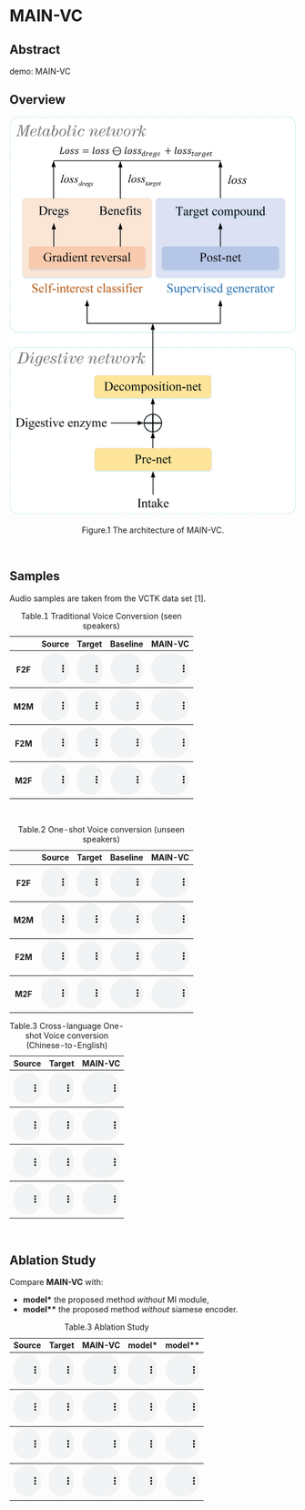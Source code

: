 # MAIN-VC

## Abstract
<p align="justify">
demo: MAIN-VC
</p>

## Overview
<p align="justify">

</p>

![Model Architecture ](assets/image/fig1.jpg)
<p align="center">Figure.1 The architecture of MAIN-VC.</p>
<p>&nbsp;</p> 

## Samples
Audio samples are taken from the VCTK data set [1].

<script>
function pauseOthers(ele) {
    $("audio").not(ele).each(function (index, audio) {audio.pause();});
}
</script>

<style>
.main-content table {
    display: inline-table;
}
table {
    table-layout:fixed;
    width: 100%;
    overflow: hidden;
}
#player{
    width: 100%;
}
</style>


<table>
	<CAPTION>Table.1 Traditional Voice Conversion (seen speakers)</CAPTION>
    <tr>
        <th>  </th>
	<th> Source </th>
        <th> Target </th>
        <th> Baseline </th>
	<th> MAIN-VC </th>
    </tr>
<tr>
        <th> F2F </th>
	<th> <audio controls id="player" onplay="pauseOthers(this);"><source src="assets/audios/s2s_raw/p228_154.mp3" type="audio/mpeg"></audio> </th>
        <th> <audio controls id="player" onplay="pauseOthers(this);"><source src="assets/audios/s2s_raw/p233_025.mp3" type="audio/mpeg"></audio> </th>
        <th> <audio controls id="player" onplay="pauseOthers(this);"><source src="assets/audios/ADAINVC/s2s/p228_154_p233_025.mp3" type="audio/mpeg"></audio> </th>
        <th> <audio controls id="player" onplay="pauseOthers(this);"><source src="assets/audios/MAINVC/s2s/F2Fp228_154_p233_025.mp3" type="audio/mpeg"></audio> </th>
</tr>
	
<tr>
        <th> M2M </th>
	<th> <audio controls id="player" onplay="pauseOthers(this);"><source src="assets/audios/s2s_raw/p374_070.mp3" type="audio/mpeg"></audio> </th>
        <th> <audio controls id="player" onplay="pauseOthers(this);"><source src="assets/audios/s2s_raw/p286_028.mp3" type="audio/mpeg"></audio> </th>
        <th> <audio controls id="player" onplay="pauseOthers(this);"><source src="assets/audios/ADAINVC/s2s/p374_070_p286_028.mp3" type="audio/mpeg"></audio> </th>
        <th> <audio controls id="player" onplay="pauseOthers(this);"><source src="assets/audios/MAINVC/s2s/M2Mp374_070_p286_028.mp3" type="audio/mpeg"></audio> </th>
</tr>

<tr>
        <th> F2M </th>
	<th> <audio controls id="player" onplay="pauseOthers(this);"><source src="assets/audios/s2s_raw/p313_300.mp3" type="audio/mpeg"></audio> </th>
        <th> <audio controls id="player" onplay="pauseOthers(this);"><source src="assets/audios/s2s_raw/p363_041.mp3" type="audio/mpeg"></audio> </th>
        <th> <audio controls id="player" onplay="pauseOthers(this);"><source src="assets/audios/ADAINVC/s2s/p313_300_p363_041.mp3" type="audio/mpeg"></audio> </th>
        <th> <audio controls id="player" onplay="pauseOthers(this);"><source src="assets/audios/MAINVC/s2s/F2Mp313_300_p363_041.mp3" type="audio/mpeg"></audio> </th>
</tr>
    
<tr>
        <th> M2F </th>
	<th> <audio controls id="player" onplay="pauseOthers(this);"><source src="assets/audios/s2s_raw/p270_234.mp3" type="audio/mpeg"></audio> </th>
        <th> <audio controls id="player" onplay="pauseOthers(this);"><source src="assets/audios/s2s_raw/p265_148.mp3" type="audio/mpeg"></audio> </th>
        <th> <audio controls id="player" onplay="pauseOthers(this);"><source src="assets/audios/ADAINVC/s2s/p270_234_p265_148.mp3" type="audio/mpeg"></audio> </th>
        <th> <audio controls id="player" onplay="pauseOthers(this);"><source src="assets/audios/MAINVC/s2s/M2Fp270_234_p265_148.mp3" type="audio/mpeg"></audio> </th>
</tr>	
</table>

<p>&nbsp;</p> 

<table>
	<CAPTION>Table.2 One-shot Voice conversion (unseen speakers)</CAPTION>
    <tr>
        <th>  </th>
	<th> Source </th>
        <th> Target </th>
        <th> Baseline </th>
	<th> MAIN-VC </th>
    </tr>
<tr>
        <th> F2F </th>
	<th> <audio controls id="player" onplay="pauseOthers(this);"><source src="assets/audios/u2u_raw/p225_001.mp3" type="audio/mpeg"></audio> </th>
        <th> <audio controls id="player" onplay="pauseOthers(this);"><source src="assets/audios/u2u_raw/p268_004.mp3" type="audio/mpeg"></audio> </th>
        <th> <audio controls id="player" onplay="pauseOthers(this);"><source src="assets/audios/ADAINVC/u2u/p225_001_p268_004.mp3" type="audio/mpeg"></audio> </th>
        <th> <audio controls id="player" onplay="pauseOthers(this);"><source src="assets/audios/MAINVC/u2u/F2Fp225_001_p268_004.mp3" type="audio/mpeg"></audio> </th>
</tr>
	
<tr>
        <th> M2M </th>
	<th> <audio controls id="player" onplay="pauseOthers(this);"><source src="assets/audios/u2u_raw/p345_112.mp3" type="audio/mpeg"></audio> </th>
        <th> <audio controls id="player" onplay="pauseOthers(this);"><source src="assets/audios/u2u_raw/p360_012.mp3" type="audio/mpeg"></audio> </th>
        <th> <audio controls id="player" onplay="pauseOthers(this);"><source src="assets/audios/ADAINVC/u2u/p345_112_p360_012.mp3" type="audio/mpeg"></audio> </th>
        <th> <audio controls id="player" onplay="pauseOthers(this);"><source src="assets/audios/MAINVC/u2u/M2Mp345_112_p360_012.mp3" type="audio/mpeg"></audio> </th>
</tr>

<tr>
        <th> F2M </th>
	<th> <audio controls id="player" onplay="pauseOthers(this);"><source src="assets/audios/u2u_raw/p225_001.mp3" type="audio/mpeg"></audio> </th>
        <th> <audio controls id="player" onplay="pauseOthers(this);"><source src="assets/audios/u2u_raw/p360_010.mp3" type="audio/mpeg"></audio> </th>
        <th> <audio controls id="player" onplay="pauseOthers(this);"><source src="assets/audios/ADAINVC/u2u/p225_001_p360_010.mp3" type="audio/mpeg"></audio> </th>
        <th> <audio controls id="player" onplay="pauseOthers(this);"><source src="assets/audios/MAINVC/u2u/F2Mp225_001_p360_010.mp3" type="audio/mpeg"></audio> </th>
</tr>
    
<tr>
        <th> M2F </th>
	<th> <audio controls id="player" onplay="pauseOthers(this);"><source src="assets/audios/u2u_raw/p345_058.mp3" type="audio/mpeg"></audio> </th>
        <th> <audio controls id="player" onplay="pauseOthers(this);"><source src="assets/audios/u2u_raw/p268_062.mp3" type="audio/mpeg"></audio> </th>
        <th> <audio controls id="player" onplay="pauseOthers(this);"><source src="assets/audios/ADAINVC/u2u/p345_058_p268_062.mp3" type="audio/mpeg"></audio> </th>
        <th> <audio controls id="player" onplay="pauseOthers(this);"><source src="assets/audios/MAINVC/u2u/M2Fp345_058_p268_062.mp3" type="audio/mpeg"></audio> </th>
</tr>
</table>

<table>
	<CAPTION>Table.3 Cross-language One-shot Voice conversion (Chinese-to-English)</CAPTION>
    <tr>
	<th> Source </th>
        <th> Target </th>
	<th> MAIN-VC </th>
    </tr>
<tr>
	<th> <audio controls id="player" onplay="pauseOthers(this);"><source src="assets/audios/xlang_raw/IC0001W0001.mp3" type="audio/mpeg"></audio> </th>
        <th> <audio controls id="player" onplay="pauseOthers(this);"><source src="assets/audios/xlang_raw/p247_001.mp3" type="audio/mpeg"></audio> </th>
        <th> <audio controls id="player" onplay="pauseOthers(this);"><source src="assets/audios/MAINVC/xlang/IC0001W0001_p247_001.mp3" type="audio/mpeg"></audio> </th>
</tr>
	
<tr>
	<th> <audio controls id="player" onplay="pauseOthers(this);"><source src="assets/audios/xlang_raw/IC0002W0002.mp3" type="audio/mpeg"></audio> </th>
        <th> <audio controls id="player" onplay="pauseOthers(this);"><source src="assets/audios/xlang_raw/p360_001.mp3" type="audio/mpeg"></audio> </th>
        <th> <audio controls id="player" onplay="pauseOthers(this);"><source src="assets/audios/MAINVC/xlang/IC0002W0002_p360_001.mp3" type="audio/mpeg"></audio> </th>
</tr>

<tr>
	<th> <audio controls id="player" onplay="pauseOthers(this);"><source src="assets/audios/xlang_raw/IC0010W0010.mp3" type="audio/mpeg"></audio> </th>
        <th> <audio controls id="player" onplay="pauseOthers(this);"><source src="assets/audios/xlang_raw/p244_001.mp3" type="audio/mpeg"></audio> </th>
        <th> <audio controls id="player" onplay="pauseOthers(this);"><source src="assets/audios/MAINVC/xlang/IC0010W0010_p244_001.mp3" type="audio/mpeg"></audio> </th>
</tr>
    
<tr>
	<th> <audio controls id="player" onplay="pauseOthers(this);"><source src="assets/audios/xlang_raw/IC0001W0001.mp3" type="audio/mpeg"></audio> </th>
        <th> <audio controls id="player" onplay="pauseOthers(this);"><source src="assets/audios/xlang_raw/p316_001.mp3" type="audio/mpeg"></audio> </th>
        <th> <audio controls id="player" onplay="pauseOthers(this);"><source src="assets/audios/MAINVC/xlang/IC0001W0001_p316_001.mp3" type="audio/mpeg"></audio> </th>
</tr>
</table>

<p>&nbsp;</p> 

## Ablation Study
Compare  __MAIN-VC__ with: 
+ __model*__ the proposed method _without_ MI module,
+ __model**__ the proposed method _without_ siamese encoder.

<table>
	<CAPTION>Table.3 Ablation Study</CAPTION>
<tr>
	<th> Source </th>
        <th> Target </th>
	<th> MAIN-VC </th>
	<th> model* </th>
	<th> model** </th>
</tr>
<tr>
	<th> <audio controls id="player" onplay="pauseOthers(this);"><source src="assets/audios/u2u_raw/p225_001.mp3" type="audio/mpeg"></audio> </th>
        <th> <audio controls id="player" onplay="pauseOthers(this);"><source src="assets/audios/u2u_raw/p268_004.mp3" type="audio/mpeg"></audio> </th>
        <th> <audio controls id="player" onplay="pauseOthers(this);"><source src="assets/audios/ab1/p228_154_p233_025.mp3" type="audio/mpeg"></audio> </th>
	<th> <audio controls id="player" onplay="pauseOthers(this);"><source src="assets/audios/ab2/p228_154_p233_025.mp3" type="audio/mpeg"></audio> </th>
	<th> <audio controls id="player" onplay="pauseOthers(this);"><source src="assets/audios/MAINVC/u2u/F2Fp225_001_p268_004.mp3" type="audio/mpeg"></audio> </th>
</tr>
	
<tr>
	<th> <audio controls id="player" onplay="pauseOthers(this);"><source src="assets/audios/u2u_raw/p225_001.mp3" type="audio/mpeg"></audio> </th>
        <th> <audio controls id="player" onplay="pauseOthers(this);"><source src="assets/audios/u2u_raw/p360_010.mp3" type="audio/mpeg"></audio> </th>
        <th> <audio controls id="player" onplay="pauseOthers(this);"><source src="assets/audios/ab1/p225_001_p360_010.mp3" type="audio/mpeg"></audio> </th>
	<th> <audio controls id="player" onplay="pauseOthers(this);"><source src="assets/audios/ab2/p225_001_p360_010.mp3" type="audio/mpeg"></audio> </th>
	<th> <audio controls id="player" onplay="pauseOthers(this);"><source src="assets/audios/MAINVC/u2u/F2Mp225_001_p360_010.mp3" type="audio/mpeg"></audio> </th>
</tr>

<tr>
	<th> <audio controls id="player" onplay="pauseOthers(this);"><source src="assets/audios/s2s_raw/p345_112.mp3" type="audio/mpeg"></audio> </th>
        <th> <audio controls id="player" onplay="pauseOthers(this);"><source src="assets/audios/s2s_raw/p360_012.mp3" type="audio/mpeg"></audio> </th>
        <th> <audio controls id="player" onplay="pauseOthers(this);"><source src="assets/audios/ab1/p345_112_p360_012.mp3" type="audio/mpeg"></audio> </th>
	<th> <audio controls id="player" onplay="pauseOthers(this);"><source src="assets/audios/ab2/p345_112_p360_012.mp3" type="audio/mpeg"></audio> </th>
	<th> <audio controls id="player" onplay="pauseOthers(this);"><source src="assets/audios/MAINVC/u2u/M2Mp345_112_p360_012.mp3" type="audio/mpeg"></audio> </th>
</tr>
    
<tr>
	<th> <audio controls id="player" onplay="pauseOthers(this);"><source src="assets/audios/s2s_raw/p345_058.mp3" type="audio/mpeg"></audio> </th>
        <th> <audio controls id="player" onplay="pauseOthers(this);"><source src="assets/audios/s2s_raw/p268_062.mp3" type="audio/mpeg"></audio> </th>
        <th> <audio controls id="player" onplay="pauseOthers(this);"><source src="assets/audios/ab1/p345_058_p268_062.mp3" type="audio/mpeg"></audio> </th>
	<th> <audio controls id="player" onplay="pauseOthers(this);"><source src="assets/audios/ab2/p345_058_p268_062.mp3" type="audio/mpeg"></audio> </th>
	<th> <audio controls id="player" onplay="pauseOthers(this);"><source src="assets/audios/MAINVC/u2u/M2Fp345_058_p268_062.mp3" type="audio/mpeg"></audio> </th>
</tr>	
</table>

<p>&nbsp;</p> 




